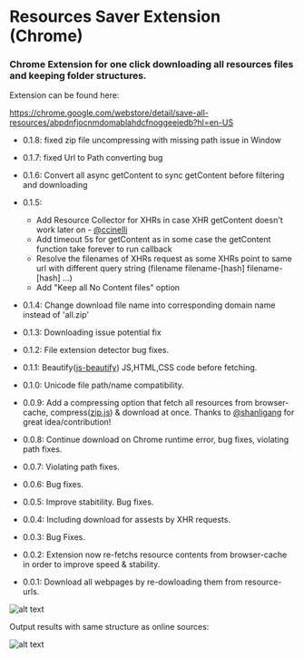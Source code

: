 # Resources Saver Extension (Chrome)

### Chrome Extension for one click downloading all resources files and keeping folder structures.

Extension can be found here:

https://chrome.google.com/webstore/detail/save-all-resources/abpdnfjocnmdomablahdcfnoggeeiedb?hl=en-US

- 0.1.8: fixed zip file uncompressing with missing path issue in Window

- 0.1.7: fixed Url to Path converting bug

- 0.1.6: Convert all async getContent to sync getContent before filtering and downloading

- 0.1.5:
    + Add Resource Collector for XHRs in case XHR getContent doesn't work later on - [@ccinelli](https://github.com/ccinelli)
    + Add timeout 5s for getContent as in some case the getContent function take forever to run callback
    + Resolve the filenames of XHRs request as some XHRs point to same url with different query string (filename filename-[hash] filename-[hash] ...)
    + Add "Keep all No Content files" option

- 0.1.4: Change download file name into corresponding domain name instead of 'all.zip'

- 0.1.3: Downloading issue potential fix

- 0.1.2: File extension detector bug fixes.

- 0.1.1: Beautify([js-beautify](https://github.com/beautify-web/js-beautify)) JS,HTML,CSS code before fetching.

- 0.1.0: Unicode file path/name compatibility.

- 0.0.9: Add a compressing option that fetch all resources from browser-cache, compress([zip.js](https://gildas-lormeau.github.io/zip.js/)) & download at once. Thanks to [@shanligang](https://github.com/shanligang) for great idea/contribution!

- 0.0.8: Continue download on Chrome runtime error, bug fixes, violating path fixes.

- 0.0.7: Violating path fixes.

- 0.0.6: Bug fixes.

- 0.0.5: Improve stabitility. Bug fixes.

- 0.0.4: Including download for assests by XHR requests.

- 0.0.3: Bug Fixes.

- 0.0.2: Extension now re-fetchs resource contents from browser-cache in order to improve speed & stability.

- 0.0.1: Download all webpages by re-dowloading them from resource-urls.

![alt text](https://github.com/up209d/ResourcesSaverExt/blob/master/screenshot.png?raw=true)

Output results with same structure as online sources:

![alt text](https://github.com/up209d/ResourcesSaverExt/blob/master/screenshot2.png?raw=true)
